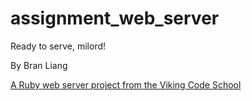 # assignment_web_server
Ready to serve, milord!

By Bran Liang

[A Ruby web server project from the Viking Code School](http://www.vikingcodeschool.com)
